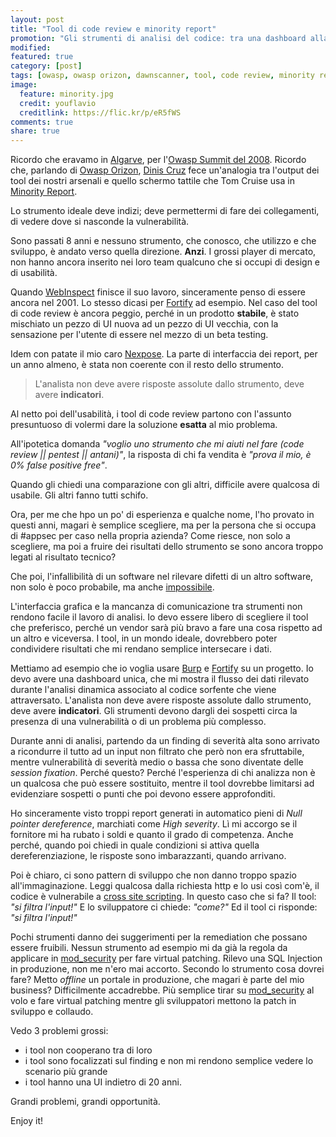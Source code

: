 ```yaml
---
layout: post
title: "Tool di code review e minority report"
promotion: "Gli strumenti di analisi del codice: tra una dashboard alla minority report e la promessa di 0% falsi positivi"
modified: 
featured: true
category: [post]
tags: [owasp, owasp orizon, dawnscanner, tool, code review, minority report, dinis cruz, ricordi]
image:
  feature: minority.jpg
  credit: youflavio
  creditlink: https://flic.kr/p/eR5fWS
comments: true
share: true
---
```


Ricordo che eravamo in [Algarve](https://it.wikipedia.org/wiki/Algarve), per l'[Owasp Summit del 2008](https://www.owasp.org/index.php/OWASP_EU_Summit_2008). Ricordo
che, parlando di [Owasp
Orizon](http://www.owasp.org/index.php/Category:OWASP_Orizon_Project), [Dinis
Cruz](http://blog.diniscruz.com/) fece un'analogia tra l'output dei tool dei nostri arsenali e quello
schermo tattile che Tom Cruise usa in [Minority Report](https://it.wikipedia.org/wiki/Minority_Report).

Lo strumento ideale deve indizi; deve permettermi di fare dei collegamenti, di
vedere dove si nasconde la vulnerabilità.

Sono passati 8 anni e nessuno strumento, che conosco, che utilizzo e che
sviluppo, è andato verso quella direzione. **Anzi**. I grossi player di
mercato, non hanno ancora inserito nei loro team qualcuno che si occupi di
design e di usabilità.

Quando [WebInspect](http://www8.hp.com/it/it/software-solutions/webinspect-dynamic-analysis-dast/) finisce il suo lavoro, sinceramente penso di essere
ancora nel 2001. Lo stesso dicasi per [Fortify](http://www8.hp.com/it/it/software-solutions/static-code-analysis-sast/index.html) ad esempio. Nel caso del
tool di code review è ancora peggio, perché in un prodotto **stabile**, è stato
mischiato un pezzo di UI nuova ad un pezzo di UI vecchia, con la sensazione per
l'utente di essere nel mezzo di un beta testing.

Idem con patate il mio caro [Nexpose](https://www.rapid7.com/products/nexpose/). La parte di interfaccia dei report,
per un anno almeno, è stata non coerente con il resto dello strumento.

> L'analista non deve avere risposte assolute dallo strumento, deve avere
> **indicatori**.

Al netto poi dell'usabilità, i tool di code review partono con l'assunto
presuntuoso di volermi dare la soluzione **esatta** al mio problema.

All'ipotetica domanda _"voglio uno strumento che mi aiuti nel fare (code review
|| pentest || antani)"_, la risposta di chi fa vendita è _"prova il mio, è 0%
false positive free"_.

Quando gli chiedi una comparazione con gli altri, difficile avere qualcosa di
usabile. Gli altri fanno tutti schifo.

Ora, per me che hpo un po' di esperienza e qualche nome, l'ho provato in questi
anni, magari è semplice scegliere, ma per la persona che si occupa di #appsec
per caso nella propria azienda? Come riesce, non solo a scegliere, ma poi a
fruire dei risultati dello strumento se sono ancora troppo legati al risultato
tecnico?

Che poi, l'infallibilità di un software nel rilevare difetti di un altro
software, non solo è poco probabile, ma anche [impossibile](https://it.wikipedia.org/wiki/Teorema_di_Cook-Levin).

L'interfaccia grafica e la mancanza di comunicazione tra strumenti non rendono
facile il lavoro di analisi. Io devo essere libero di scegliere il tool che
preferisco, perché un vendor sarà più bravo a fare una cosa rispetto ad un
altro e viceversa. I tool, in un mondo ideale, dovrebbero poter condividere
risultati che mi rendano semplice intersecare i dati.

Mettiamo ad esempio che io voglia usare [Burp](https://portswigger.net/burp/) e [Fortify](http://www8.hp.com/it/it/software-solutions/static-code-analysis-sast/index.html) su un
progetto. Io devo avere una dashboard unica, che mi mostra il flusso dei dati
rilevato durante l'analisi dinamica associato al codice sorfente che viene
attraversato. L'analista non deve avere risposte assolute dallo strumento, deve
avere **indicatori**. Gli strumenti devono dargli dei sospetti circa la
presenza di una vulnerabilità o di un problema più complesso.

Durante anni di analisi, partendo da un finding di severità alta sono arrivato
a ricondurre il tutto ad un input non filtrato che però non era sfruttabile,
mentre vulnerabilità di severità medio o bassa che sono diventate delle
_session fixation_. Perché questo? Perché l'esperienza di chi analizza non è un
qualcosa che può essere sostituito, mentre il tool dovrebbe limitarsi ad
evidenziare sospetti o punti che poi devono essere approfonditi.

Ho sinceramente visto troppi report generati in automatico pieni di _Null
pointer dereference_, marchiati come _High severity_. Lì mi accorgo se il
fornitore mi ha rubato i soldi e quanto il grado di competenza. Anche perché,
quando poi chiedi in quale condizioni si attiva quella dereferenziazione, le
risposte sono imbarazzanti, quando arrivano.

Poi è chiaro, ci sono pattern di sviluppo che non danno troppo spazio
all'immaginazione. Leggi qualcosa dalla richiesta http e lo usi così com'è, il
codice è vulnerabile a [cross site scripting](https://it.wikipedia.org/wiki/Cross-site_scripting). In questo caso che si fa? Il
tool: _"si filtra l'input!"_ E lo sviluppatore ci chiede: _"come?"_ Ed il tool
ci risponde: _"si filtra l'input!"_

Pochi strumenti danno dei suggerimenti per la remediation che possano essere
fruibili. Nessun strumento ad esempio mi da già la regola da applicare in
[mod_security](https://www.modsecurity.org/) per fare virtual patching. Rilevo una SQL Injection in
produzione, non me n'ero mai accorto. Secondo lo strumento cosa dovrei fare?
Metto _offline_ un portale in produzione, che magari è parte del mio business?
Difficilmente accadrebbe. Più semplice tirar su [mod_security](https://www.modsecurity.org/) al volo e
fare virtual patching mentre gli sviluppatori mettono la patch in sviluppo e
collaudo.

Vedo 3 problemi grossi:
* i tool non cooperano tra di loro
* i tool sono focalizzati sul finding e non mi rendono semplice vedere lo
  scenario più grande
* i tool hanno una UI indietro di 20 anni.

Grandi problemi, grandi opportunità.

Enjoy it!
